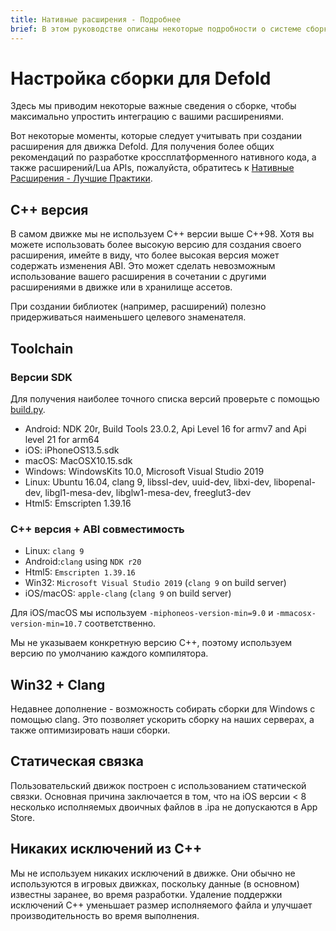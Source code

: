 ```yaml
---
title: Нативные расширения - Подробнее
brief: В этом руководстве описаны некоторые подробности о системе сборки, используемой для нативных расширений.
---
```


# Настройка сборки для Defold

Здесь мы приводим некоторые важные сведения о сборке, чтобы максимально упростить интеграцию с вашими расширениями.

Вот некоторые моменты, которые следует учитывать при создании расширения для движка Defold. Для получения более общих рекомендаций по разработке кроссплатформенного нативного кода, а также расширений/Lua APIs, пожалуйста, обратитесь к [Нативные Расширения - Лучшие Практики](/manuals/extensions-best-practices).

## C++ версия

В самом движке мы не используем C++ версии выше C++98. Хотя вы можете использовать более высокую версию для создания своего расширения, имейте в виду, что более высокая версия может содержать изменения ABI. Это может сделать невозможным использование вашего расширения в сочетании с другими расширениями в движке или в хранилище ассетов.

При создании библиотек (например, расширений) полезно придерживаться наименьшего целевого знаменателя.

## Toolchain

### Версии SDK

Для получения наиболее точного списка версий проверьте с помощью [build.py](./scripts/build.py).

* Android: NDK 20r, Build Tools 23.0.2, Api Level 16 for armv7 and Api level 21 for arm64
* iOS: iPhoneOS13.5.sdk
* macOS: MacOSX10.15.sdk
* Windows: WindowsKits 10.0, Microsoft Visual Studio 2019
* Linux: Ubuntu 16.04, clang 9, libssl-dev, uuid-dev, libxi-dev, libopenal-dev, libgl1-mesa-dev, libglw1-mesa-dev, freeglut3-dev
* Html5: Emscripten 1.39.16

### C++ версия + ABI совместимость

* Linux: `clang 9`
* Android:`clang` using `NDK r20`
* Html5: `Emscripten 1.39.16`
* Win32: `Microsoft Visual Studio 2019` (`clang 9` on build server)
* iOS/macOS: `apple-clang` (`clang 9` on build server)

Для iOS/macOS мы используем `-miphoneos-version-min=9.0` и `-mmacosx-version-min=10.7` соответственно.

Мы не указываем конкретную версию C++, поэтому используем версию по умолчанию каждого компилятора.

## Win32 + Clang

Недавнее дополнение - возможность собирать сборки для Windows с помощью clang.
Это позволяет ускорить сборку на наших серверах, а также оптимизировать наши сборки.

## Статическая связка

Пользовательский движок построен с использованием статической связки.
Основная причина заключается в том, что на iOS версии < 8 несколько исполняемых двоичных файлов в .ipa не допускаются в App Store. 

## Никаких исключений из C++

Мы не используем никаких исключений в движке.
Они обычно не используются в игровых движках, поскольку данные (в основном) известны заранее, во время разработки.
Удаление поддержки исключений C++ уменьшает размер исполняемого файла и улучшает производительность во время выполнения.

